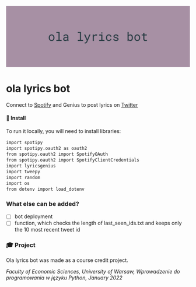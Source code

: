 ![ola lyrics bot](Images/image.png)
# ola lyrics bot

Connect to [Spotify](https://open.spotify.com/playlist/2VQxlEsq39DGjFxJ0o5nMo?si=6c5ad4f44d9544be) and Genius to post lyrics on [Twitter](https://twitter.com/olalyricsbot)

#### 🔧 Install

To run it locally, you will need to install libraries:

    import spotipy
    import spotipy.oauth2 as oauth2
    from spotipy.oauth2 import SpotifyOAuth
    from spotipy.oauth2 import SpotifyClientCredentials
    import lyricsgenius    
    import tweepy    
    import random   
    import os   
    from dotenv import load_dotenv

### What else can be added?

 - [ ] bot deployment
 - [ ] function, which checks the length of last_seen_ids.txt and keeps only the 10 most recent tweet id

### 🎓 Project

Ola lyrics bot was made as a course credit project.

*Faculty of Economic Sciences, University of Warsaw,
Wprowadzenie do programowania w języku Python, January 2022* 